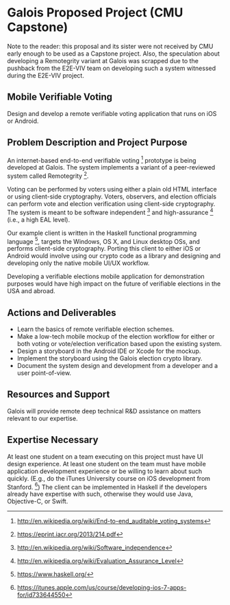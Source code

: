 # Galois Proposed Project (CMU Capstone) #

Note to the reader: this proposal and its sister were not received by
CMU early enough to be used as a Capstone project.  Also, the
speculation about developing a Remotegrity variant at Galois was
scrapped due to the pushback from the E2E-VIV team on developing such
a system witnessed during the E2E-VIV project.

## Mobile Verifiable Voting ##

Design and develop a remote verifiable voting application that runs on
iOS or Android.

## Problem Description and Project Purpose ##

An internet-based end-to-end verifiable voting [^1] prototype is being
developed at Galois.  The system implements a variant of a
peer-reviewed system called Remotegrity [^2].

Voting can be performed by voters using either a plain old HTML
interface or using client-side cryptography.  Voters, observers, and
election officials can perform vote and election verification using
client-side cryptography.  The system is meant to be software
independent [^3] and high-assurance [^4] (i.e., a high EAL level).

Our example client is written in the Haskell functional programming
language [^5], targets the Windows, OS X, and Linux desktop OSs, and
performs client-side cryptography.  Porting this client to either iOS
or Android would involve using our crypto code as a library and
designing and developing only the native mobile UI/UX workflow.

Developing a verifiable elections mobile application for demonstration
purposes would have high impact on the future of verifiable elections
in the USA and abroad.

## Actions and Deliverables ##

* Learn the basics of remote verifiable election schemes.
* Make a low-tech mobile mockup of the election workflow for either or
  both voting or vote/election verification based upon the existing
  system.
* Design a storyboard in the Android IDE or Xcode for the mockup.
* Implement the storyboard using the Galois election crypto library.
* Document the system design and development from a developer and a
  user point-of-view.
  
## Resources and Support ##

Galois will provide remote deep technical R&D assistance on matters
relevant to our expertise.

## Expertise Necessary ##

At least one student on a team executing on this project must have UI
design experience.  At least one student on the team must have mobile
application development experience or be willing to learn about such
quickly.  (E.g., do the iTunes University course on iOS development
from Stanford. [^6])  The client can be implemented in Haskell if the
developers already have expertise with such, otherwise they would use
Java, Objective-C, or Swift.

[^1]: http://en.wikipedia.org/wiki/End-to-end_auditable_voting_systems
[^2]: https://eprint.iacr.org/2013/214.pdf
[^3]: http://en.wikipedia.org/wiki/Software_independence
[^4]: http://en.wikipedia.org/wiki/Evaluation_Assurance_Level
[^5]: https://www.haskell.org/
[^6]: https://itunes.apple.com/us/course/developing-ios-7-apps-for/id733644550
